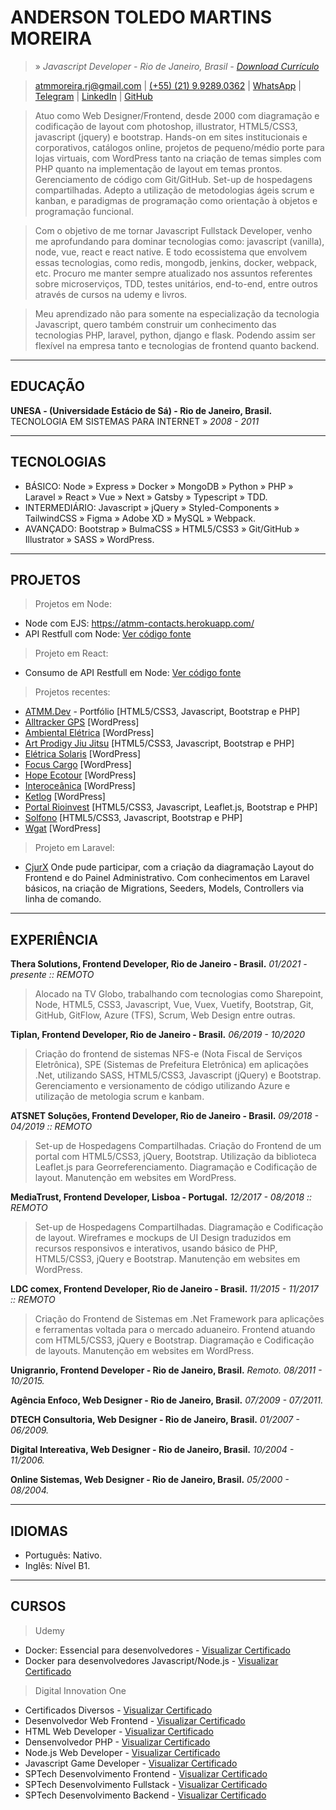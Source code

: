# ANDERSON TOLEDO MARTINS MOREIRA
> » *Javascript Developer - Rio de Janeiro, Brasil - [Download Currículo](docs/andersontoledo-pt.pdf)*

> [atmmoreira.rj@gmail.com](mailto:atmmoreira.rj@gmail.com)
| [(+55) (21) 9.9289.0362](tel:+5521992890362)
| [WhatsApp](https://api.whatsapp.com/send?phone=5521992890362)
| [Telegram](https://telegram.me/atmmoreira)
| [LinkedIn](http://br.linkedin.com/in/atmmoreira)
| [GitHub](https://github.com/atmmoreira)

> Atuo como Web Designer/Frontend, desde 2000 com diagramação e codificação de layout com photoshop, illustrator, HTML5/CSS3, javascript (jquery) e bootstrap. Hands-on em sites institucionais e corporativos, catálogos online, projetos de pequeno/médio porte para lojas virtuais, com WordPress tanto na criação de temas simples com PHP quanto na implementação de layout em temas prontos. Gerenciamento de código com Git/GitHub. Set-up de hospedagens compartilhadas. Adepto a utilização de metodologias ágeis scrum e kanban, e paradigmas de programação como orientação à objetos e programação funcional.

> Com o objetivo de me tornar Javascript Fullstack Developer, venho me aprofundando para dominar tecnologias como: javascript (vanilla), node, vue, react e react native. E todo ecossistema que envolvem essas tecnologias, como redis, mongodb, jenkins, docker, webpack, etc. Procuro me manter sempre atualizado nos assuntos referentes sobre microserviços, TDD, testes unitários, end-to-end, entre outros através de cursos na udemy e livros.

> Meu aprendizado não para somente na especialização da tecnologia Javascript, quero também construir um conhecimento das tecnologias PHP, laravel, python, django e flask. Podendo assim ser flexível na empresa tanto e tecnologias de frontend quanto backend.

----

## EDUCAÇÃO
**UNESA - (Universidade Estácio de Sá) - Rio de Janeiro, Brasil.**
TECNOLOGIA EM SISTEMAS PARA INTERNET » *2008 - 2011*

----

## TECNOLOGIAS
- BÁSICO: Node » Express » Docker » MongoDB » Python » PHP » Laravel » React » Vue » Next » Gatsby » Typescript » TDD.
- INTERMEDIÁRIO: Javascript » jQuery » Styled-Components » TailwindCSS » Figma » Adobe XD » MySQL » Webpack.
- AVANÇADO: Bootstrap » BulmaCSS » HTML5/CSS3 » Git/GitHub » Illustrator » SASS » WordPress.

----

## PROJETOS
> Projetos em Node:
- Node com EJS: https://atmm-contacts.herokuapp.com/
- API Restfull com Node: [Ver código fonte](https://bit.ly/3oHDZXc)

> Projeto em React:
- Consumo de API Restfull em Node: [Ver código fonte](https://bit.ly/3oHE90K)

> Projetos recentes:
- [ATMM.Dev](https://www.atmm.dev) - Portfólio [HTML5/CSS3, Javascript, Bootstrap e PHP]
- [Alltracker GPS](http://www.alltrackergps.com.br) [WordPress]
- [Ambiental Elétrica](http://www.ambientaleletrica.com.br) [WordPress]
- [Art Prodigy Jiu Jitsu](http://artprodigyjiujitsu.com.br/) [HTML5/CSS3, Javascript, Bootstrap e PHP]
- [Elétrica Solaris](http://www.eletricasolaris.com.br) [WordPress]
- [Focus Cargo](http://www.focuscargo.com) [WordPress]
- [Hope Ecotour](http://www.hopeecotour.com.br) [WordPress]
- [Interoceânica](http://www.interoceanica.com.br) [WordPress]
- [Ketlog](http://www.ketlog.com.br) [WordPress]
- [Portal Rioinvest](http://www.rioinvest.rj.gov.br) [HTML5/CSS3, Javascript, Leaflet.js, Bootstrap e PHP]
- [Solfono](http://www.solfono.com.br) [HTML5/CSS3, Javascript, Bootstrap e PHP]
- [Wgat](http://www.wgat.com.br) [WordPress]

> Projeto em Laravel:
- [CjurX](http://www.cjurx.com.br) Onde pude participar, com a criação da diagramação Layout do Frontend e do Painel Administrativo. Com conhecimentos em Laravel básicos, na criação de Migrations, Seeders, Models, Controllers via linha de comando.

----

## EXPERIÊNCIA
**Thera Solutions, Frontend Developer, Rio de Janeiro - Brasil.**
*01/2021 - presente :: REMOTO*
> Alocado na TV Globo, trabalhando com tecnologias como Sharepoint, Node, HTML5, CSS3, Javascript, Vue, Vuex, Vuetify, Bootstrap, Git, GitHub, GitFlow, Azure (TFS), Scrum, Web Design entre outras.

**Tiplan, Frontend Developer, Rio de Janeiro - Brasil.**
*06/2019 - 10/2020*
> Criação do frontend de sistemas NFS-e (Nota Fiscal de Serviços Eletrônica), SPE (Sistemas de Prefeitura Eletrônica) em aplicações .Net, utilizando SASS, HTML5/CSS3, Javascript (jQuery) e Bootstrap. Gerenciamento e versionamento de código utilizando Azure e utilização de metologia scrum e kanbam.

**ATSNET Soluções, Frontend Developer, Rio de Janeiro - Brasil.**
*09/2018 - 04/2019 :: REMOTO*
> Set-up de Hospedagens Compartilhadas. Criação do Frontend de um portal com HTML5/CSS3, jQuery, Bootstrap. Utilização da biblioteca Leaflet.js para Georreferenciamento. Diagramação e Codificação de layout. Manutenção em websites em WordPress.

**MediaTrust, Frontend Developer, Lisboa - Portugal.**
*12/2017 - 08/2018 :: REMOTO*
> Set-up de Hospedagens Compartilhadas. Diagramação e Codificação de layout. Wireframes e mockups de UI Design traduzidos em recursos responsivos e interativos, usando básico de PHP, HTML5/CSS3, jQuery e Bootstrap. Manutenção em websites em WordPress.

**LDC comex, Frontend Developer, Rio de Janeiro - Brasil.**
*11/2015 - 11/2017 :: REMOTO*
> Criação do Frontend de Sistemas em .Net Framework para aplicações e ferramentas voltada para o mercado aduaneiro. Frontend atuando com HTML5/CSS3, jQuery e Bootstrap. Diagramação e Codificação de layouts. Manutenção em websites em WordPress.

**Unigranrio, Frontend Developer - Rio de Janeiro, Brasil.**
*Remoto. 08/2011 - 10/2015.*

**Agência Enfoco, Web Designer - Rio de Janeiro, Brasil.**
*07/2009 - 07/2011.*

**DTECH Consultoria, Web Designer - Rio de Janeiro, Brasil.**
*01/2007 - 06/2009.*

**Digital Intereativa, Web Designer - Rio de Janeiro, Brasil.**
*10/2004 - 11/2006.*

**Online Sistemas, Web Designer - Rio de Janeiro, Brasil.**
*05/2000 - 08/2004.*

----

## IDIOMAS
- Português: Nativo.
- Inglês: Nível B1.

----

## CURSOS
> Udemy
- Docker: Essencial para desenvolvedores - [Visualizar Certificado](https://bit.ly/2JUzZ6i)
- Docker para desenvolvedores Javascript/Node.js - [Visualizar Certificado](https://bit.ly/3mb8SRm)

> Digital Innovation One
- Certificados Diversos - [Visualizar Certificado](https://bit.ly/378WU6L)
- Desenvolvedor Web Frontend - [Visualizar Certificado](https://bit.ly/3qLNy8L)
- HTML Web Developer - [Visualizar Certificado](https://bit.ly/33ZIjbG)
- Densenvolvedor PHP - [Visualizar Certificado](http://bit.ly/3muyIzZ)
- Node.js Web Developer - [Visualizar Certificado](http://bit.ly/2WyI4jF)
- Javascript Game Developer - [Visualizar Certificado](http://bit.ly/2WAcoL2)
- SPTech Desenvolvimento Frontend - [Visualizar Certificado](https://bit.ly/377BUwV)
- SPTech Desenvolvimento Fullstack - [Visualizar Certificado](https://bit.ly/37a99Qm)
- SPTech Desenvolvimento Backend - [Visualizar Certificado](http://bit.ly/3nwsVv5)
